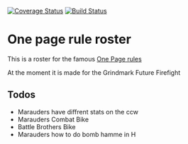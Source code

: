 

[![Coverage Status](https://coveralls.io/repos/github/tuxBurner/opr-Roster/badge.svg?branch=master)](https://coveralls.io/github/tuxBurner/opr-Roster?branch=master)
[![Build Status](https://travis-ci.com/tuxBurner/opr-Roster.svg?branch=master)](https://travis-ci.com/tuxBurner/opr-Roster)


# One page rule roster

This is a roster for the famous [One Page rules](https://onepagerules.com/portfolio/grimdark-future-firefight/)

At the moment it is made for the Grindmark Future Firefight

## Todos

* Marauders have diffrent stats on the ccw
* Marauders Combat Bike
* Battle Brothers Bike
* Marauders how to do bomb hamme in H 